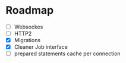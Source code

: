 # Roadmap

- [ ] Websockes
- [ ] HTTP2
- [x] Migrations
- [x] Cleaner Job interface
- [ ] prepared statements cache per connection